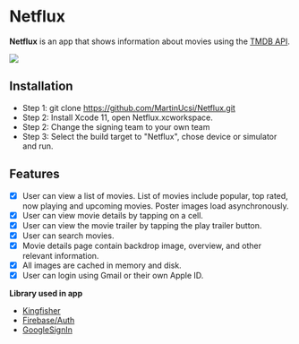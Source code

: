 # Netflux
**Netflux** is an app that shows information about movies using the [TMDB API](https://www.themoviedb.org/documentation/api).

![](https://raw.githubusercontent.com/MartinUcsi/Netflux/master/Screenshot/Screenshot%202020-05-10%20at%207.43.53%20PM.png)

## Installation
- Step 1: git clone https://github.com/MartinUcsi/Netflux.git
- Step 2: Install Xcode 11, open Netflux.xcworkspace.
- Step 2: Change the signing team to your own team
- Step 3: Select the build target to "Netflux", chose device or simulator and run.


## Features
- [X] User can view a list of movies. List of movies include popular, top rated, now playing and upcoming movies. Poster images load asynchronously.
- [X] User can view movie details by tapping on a cell.
- [X] User can view the movie trailer by tapping the play trailer button.
- [X] User can search movies.
- [X] Movie details page contain backdrop image, overview, and other relevant information.
- [x] All images are cached in memory and disk.
- [X] User can login using Gmail or their own Apple ID.

**Library used in app**

- [Kingfisher](https://github.com/onevcat/Kingfisher) 
- [Firebase/Auth](https://github.com/firebase/firebase-ios-sdk) 
- [GoogleSignIn](https://cocoapods.org/pods/GoogleSignIn) 

